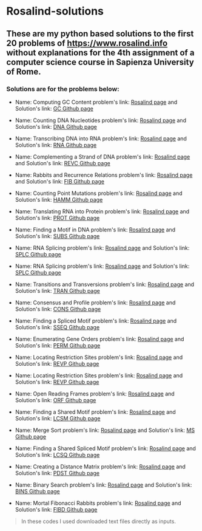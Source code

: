 # Rosalind-solutions

## These are my python based solutions to the first 20 problems of https://www.rosalind.info without explanations for the 4th assignment of a computer science course in Sapienza University of Rome.

### Solutions are for the problems below:

- Name: Computing GC Content	             problem's link: [Rosalind page](http://rosalind.info/problems/gc)    and Solution's link: [GC Github page](https://github.com/Hosseinem/Rosalind-solutions/blob/master/--%20%5Bgc%5D%20Computing%20GC%20Content	)

- Name: Counting DNA Nucleotides           problem's link: [Rosalind page](http://rosalind.info/problems/dna)   and Solution's link: [DNA Github page](https://github.com/Hosseinem/Rosalind-solutions/blob/master/01%20%5Bdna%5D%20Counting%20DNA%20Nucleotides)

- Name: Transcribing DNA into RNA          problem's link: [Rosalind page](http://rosalind.info/problems/rna)   and Solution's link: [RNA Github page](https://github.com/Hosseinem/Rosalind-solutions/blob/master/02%20%5Brna%5D%20Transcribing%20DNA%20into%20RNA)

- Name: Complementing a Strand of DNA      problem's link: [Rosalind page](http://rosalind.info/problems/revc)  and Solution's link: [REVC Github page](https://github.com/Hosseinem/Rosalind-solutions/blob/master/03%20%5Brevc%5D%20Complementing%20a%20Strand%20of%20DNA)

- Name: Rabbits and Recurrence Relations   problem's link: [Rosalind page](http://rosalind.info/problems/fib)   and Solution's link: [FIB Github page](https://github.com/Hosseinem/Rosalind-solutions/blob/master/04%20%5Bfib%5D%20Rabbits%20and%20Recurrence%20Relations)

- Name: Counting Point Mutations           problem's link: [Rosalind page](http://rosalind.info/problems/hamm)  and Solution's link: [HAMM Github page](https://github.com/Hosseinem/Rosalind-solutions/blob/master/05%20%5Bhamm%5D%20Counting%20Point%20Mutations)

- Name: Translating RNA into Protein       problem's link: [Rosalind page](http://rosalind.info/problems/prot)  and Solution's link: [PROT Github page](https://github.com/Hosseinem/Rosalind-solutions/blob/master/06%20%5Bprot%5D%20Translating%20RNA%20into%20Protein)

- Name: Finding a Motif in DNA             problem's link: [Rosalind page](http://rosalind.info/problems/subs)  and Solution's link: [SUBS Github page](https://github.com/Hosseinem/Rosalind-solutions/blob/master/07%20%5Bsubs%5D%20Finding%20a%20Motif%20in%20DNA)

- Name: RNA Splicing                       problem's link: [Rosalind page](http://rosalind.info/problems/splc)  and Solution's link: [SPLC Github page](https://github.com/Hosseinem/Rosalind-solutions/blob/master/08%20%5Bsplc%5D%20RNA%20Splicing)

- Name: RNA Splicing                       problem's link: [Rosalind page](http://rosalind.info/problems/splc)  and Solution's link: [SPLC Github page](https://github.com/Hosseinem/Rosalind-solutions/blob/master/08%20%5Bsplc%5D%20RNA%20Splicing)

- Name: Transitions and Transversions      problem's link: [Rosalind page](http://rosalind.info/problems/tran)  and Solution's link: [TRAN Github page](https://github.com/Hosseinem/Rosalind-solutions/blob/master/09%20%5Btran%5D%20Transitions%20and%20Transversions)

- Name: Consensus and Profile	             problem's link: [Rosalind page](http://rosalind.info/problems/cons)  and Solution's link: [CONS Github page](https://github.com/Hosseinem/Rosalind-solutions/blob/master/10%20%5Bcons%5D%20Consensus%20and%20Profile	)

- Name: Finding a Spliced Motif            problem's link: [Rosalind page](http://rosalind.info/problems/sseq)  and Solution's link: [SSEQ Github page](https://github.com/Hosseinem/Rosalind-solutions/blob/master/11%20%5Bsseq%5D%20Finding%20a%20Spliced%20Motif)

- Name: Enumerating Gene Orders            problem's link: [Rosalind page](http://rosalind.info/problems/perm)  and Solution's link: [PERM Github page](https://github.com/Hosseinem/Rosalind-solutions/blob/master/12%20%5Bperm%5D%20Enumerating%20Gene%20Orders)

- Name: Locating Restriction Sites         problem's link: [Rosalind page](http://rosalind.info/problems/revp)  and Solution's link: [REVP Github page](https://github.com/Hosseinem/Rosalind-solutions/blob/master/13%20%5Brevp%5D%20Locating%20Restriction%20Sites)

- Name: Locating Restriction Sites         problem's link: [Rosalind page](http://rosalind.info/problems/revp)  and Solution's link: [REVP Github page](https://github.com/Hosseinem/Rosalind-solutions/blob/master/13%20%5Brevp%5D%20Locating%20Restriction%20Sites)

- Name: Open Reading Frames                problem's link: [Rosalind page](http://rosalind.info/problems/orf)   and Solution's link: [ORF Github page](https://github.com/Hosseinem/Rosalind-solutions/blob/master/14%20%5Borf%5D%20Open%20Reading%20Frames)

- Name: Finding a Shared Motif             problem's link: [Rosalind page](http://rosalind.info/problems/lcsm)  and Solution's link: [LCSM Github page](https://github.com/Hosseinem/Rosalind-solutions/blob/master/15%20%5Blcsm%5D%20Finding%20a%20Shared%20Motif)

- Name: Merge Sort                         problem's link: [Rosalind page](http://rosalind.info/problems/ms)    and Solution's link: [MS Github page](https://github.com/Hosseinem/Rosalind-solutions/blob/master/16%20%5Bms%5D%20Merge%20Sort)

- Name: Finding a Shared Spliced Motif     problem's link: [Rosalind page](http://rosalind.info/problems/lcsq)  and Solution's link: [LCSQ Github page](https://github.com/Hosseinem/Rosalind-solutions/blob/master/17%20%5Blcsq%5D%20Finding%20a%20Shared%20Spliced%20Motif)

- Name: Creating a Distance Matrix         problem's link: [Rosalind page](http://rosalind.info/problems/pdst)  and Solution's link: [PDST Github page](https://github.com/Hosseinem/Rosalind-solutions/blob/master/18%20%5Bpdst%5D%20Creating%20a%20Distance%20Matrix)

- Name: Binary Search	                     problem's link: [Rosalind page](http://rosalind.info/problems/bins)  and Solution's link: [BINS Github page](https://github.com/Hosseinem/Rosalind-solutions/blob/master/19%20%5Bbins%5D%20Binary%20Search	)

- Name: Mortal Fibonacci Rabbits           problem's link: [Rosalind page](http://rosalind.info/problems/fibd)  and Solution's link: [FIBD Github page](https://github.com/Hosseinem/Rosalind-solutions/blob/master/20%20%5Bfibd%5D%20Mortal%20Fibonacci%20Rabbits)



> In these codes I used downloaded text files directly as inputs.
